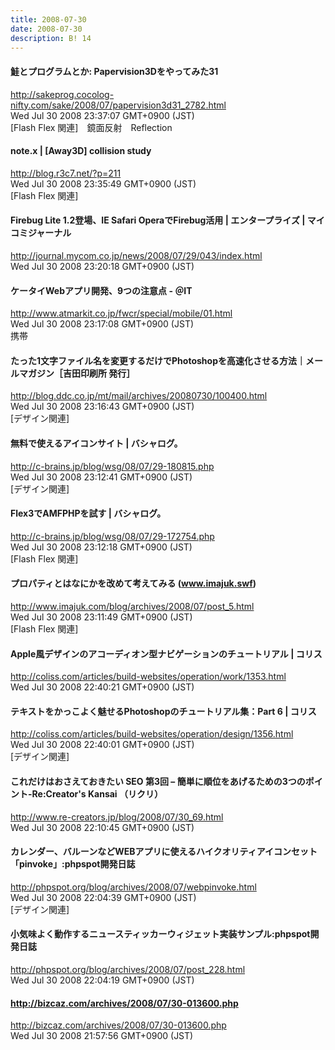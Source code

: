 ```yaml
---
title: 2008-07-30
date: 2008-07-30
description: B! 14
---
```


#### 鮭とプログラムとか: Papervision3Dをやってみた31
http://sakeprog.cocolog-nifty.com/sake/2008/07/papervision3d31_2782.html<br>
Wed Jul 30 2008 23:37:07 GMT+0900 (JST)<br>
[Flash Flex 関連]　鏡面反射　Reflection


#### note.x  |    [Away3D] collision study
http://blog.r3c7.net/?p=211<br>
Wed Jul 30 2008 23:35:49 GMT+0900 (JST)<br>
[Flash Flex 関連]


#### Firebug Lite 1.2登場、IE Safari OperaでFirebug活用 | エンタープライズ | マイコミジャーナル
http://journal.mycom.co.jp/news/2008/07/29/043/index.html<br>
Wed Jul 30 2008 23:20:18 GMT+0900 (JST)<br>


#### ケータイWebアプリ開発、9つの注意点 - ＠IT
http://www.atmarkit.co.jp/fwcr/special/mobile/01.html<br>
Wed Jul 30 2008 23:17:08 GMT+0900 (JST)<br>
携帯


#### たった1文字ファイル名を変更するだけでPhotoshopを高速化させる方法｜メールマガジン［吉田印刷所 発行］
http://blog.ddc.co.jp/mt/mail/archives/20080730/100400.html<br>
Wed Jul 30 2008 23:16:43 GMT+0900 (JST)<br>
[デザイン関連]


#### 無料で使えるアイコンサイト | バシャログ。
http://c-brains.jp/blog/wsg/08/07/29-180815.php<br>
Wed Jul 30 2008 23:12:41 GMT+0900 (JST)<br>
[デザイン関連]


#### Flex3でAMFPHPを試す | バシャログ。
http://c-brains.jp/blog/wsg/08/07/29-172754.php<br>
Wed Jul 30 2008 23:12:18 GMT+0900 (JST)<br>
[Flash Flex 関連]


#### プロパティとはなにかを改めて考えてみる (www.imajuk.swf)
http://www.imajuk.com/blog/archives/2008/07/post_5.html<br>
Wed Jul 30 2008 23:11:49 GMT+0900 (JST)<br>
[Flash Flex 関連]


####   Apple風デザインのアコーディオン型ナビゲーションのチュートリアル | コリス
http://coliss.com/articles/build-websites/operation/work/1353.html<br>
Wed Jul 30 2008 22:40:21 GMT+0900 (JST)<br>


####   テキストをかっこよく魅せるPhotoshopのチュートリアル集：Part 6 | コリス
http://coliss.com/articles/build-websites/operation/design/1356.html<br>
Wed Jul 30 2008 22:40:01 GMT+0900 (JST)<br>
[デザイン関連]


####   これだけはおさえておきたい SEO 第3回 – 簡単に順位をあげるための3つのポイント-Re:Creator's Kansai （リクリ）
http://www.re-creators.jp/blog/2008/07/30_69.html<br>
Wed Jul 30 2008 22:10:45 GMT+0900 (JST)<br>


#### カレンダー、バルーンなどWEBアプリに使えるハイクオリティアイコンセット「pinvoke」:phpspot開発日誌
http://phpspot.org/blog/archives/2008/07/webpinvoke.html<br>
Wed Jul 30 2008 22:04:39 GMT+0900 (JST)<br>
[デザイン関連]


#### 小気味よく動作するニュースティッカーウィジェット実装サンプル:phpspot開発日誌
http://phpspot.org/blog/archives/2008/07/post_228.html<br>
Wed Jul 30 2008 22:04:19 GMT+0900 (JST)<br>


#### http://bizcaz.com/archives/2008/07/30-013600.php
http://bizcaz.com/archives/2008/07/30-013600.php<br>
Wed Jul 30 2008 21:57:56 GMT+0900 (JST)<br>


